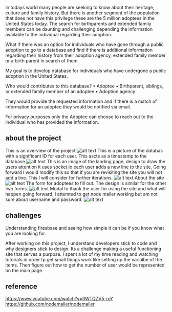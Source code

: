 In todays world many people are seeking to know about their heritage, culture and family history. But there is another segment of the population that does not have this privilege these are the 5 million adoptees in the United States today. The search for birthparents and extended family members can be daunting and challenging depending the information available to the individual regarding their adoption. 

What if there was an option for individuals who have gone through a public adoption to go to a database and find if there is additional information regarding their history from their adoption agency, extended family member or a birth parent in search of them. 

My goal is to develop database for individuals who have undergone a public adoption in the United States.

Who would contributes to this database?
• Adoptee 
• Birthparent, siblings, or extended family member of an adoptee 
• Adoption agency 

They would provide the requested information and if there is a match of information for an adoptee they would be notified via email.

For privacy purposes only the Adoptee can choose to reach out to the individual who has provided the information. 

## about the project
This is an overview of the project 
![alt text](http://url/to/imageone)
This is a picture of the databas with a significant ID for each user. This ascts as a timestamp to the database
![alt text](http://url/to/imagetwo)
This is an image of the landing page, design to draw the users attention it uses socket.io each user adds a new line to the site. Going forward I would modify this so that if you are revisiting the site you will not add a line. This I will consider for further iterations.
![alt text](http://url/to/imagethree)
About the site
![alt text](http://url/to/imagefour)
The form for adoptees to fill out. The design is similar for the other two forms. 
![alt text](http://url/to/imagefive)
Modal to thank the user for using the site and what will happen going forward. I attemted to get node mailer working but am not sure about username and password. 
![alt text](http://url/to/imagesix)

## challenges
Understanding firesbase and seeing how simple it can be if you know what you are looking for. 

After working on this project, I understand developers stick to code and why designers stick to design. Its a challenge
making a useful functioning site that serves a purpose. I spent a lot of my time reading and watching tutorials in order tp get small things work like setting up the varialbe of the items. Then figure out how to get the number of user would be represented on the main page. 

## reference
https://www.youtube.com/watch?v=3WTQZV5-roY
https://github.com/nodemailer/nodemailer



